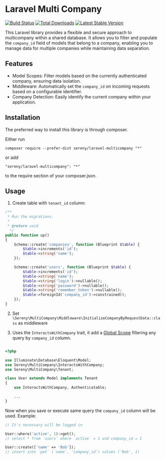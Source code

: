 # Laravel Multi Company

[![Build Status](https://github.com/serenysoft/laravel-multicompany/actions/workflows/tests.yml/badge.svg)](https://github.com/serenysoft/laravel-multicompany/actions/workflows/tests.yml)
[![Total Downloads](https://poser.pugx.org/sereny/laravel-multicompany/downloads.png)](https://packagist.org/packages/sereny/laravel-multicompany)
[![Latest Stable Version](https://poser.pugx.org/sereny/laravel-multicompany/v/stable.png)](https://packagist.org/packages/sereny/laravel-multicompany)

This Laravel library provides a flexible and secure approach to multicompany within a shared database. It allows you to filter and populate the `company_id` field of models that belong to a company, enabling you to manage data for multiple companies while maintaining data separation.

## Features

- Model Scopes: Filter models based on the currently authenticated company, ensuring data isolation.
- Middleware: Automatically set the `company_id` on incoming requests based on a configurable identifier.
- Company Detection: Easily identify the current company within your application.

Installation
------------

The preferred way to install this library is through composer.

Either run

`composer require --prefer-dist sereny/laravel-multicompany "*"`

or add

`"sereny/laravel-multicompany": "*"`

to the require section of your composer.json.

Usage
-----

1. Create table with `tenant_id` column:

```php
/**
 * Run the migrations.
 *
 * @return void
  */
public function up()
{
    Schema::create('companies', function (Blueprint $table) {
        $table->increments('id');
        $table->string('name');
    });

    Schema::create('users', function (Blueprint $table) {
        $table->increments('id');
        $table->string('name');
        $table->string('login')->nullable();
        $table->string('password')->nullable();
        $table->string('remember_token')->nullable();
        $table->foreignId('company_id')->constrained();
    });
}
```
2. Set `\Sereny\MultiCompany\Middleware\InitializeCompanyByRequestData::class` as middleware

3. Uses the `InteractsWithCompany` trait, it add a [Global Scope](https://laravel.com/docs/master/eloquent#global-scopes)
filtering any query by `company_id` column.

```php

<?php

use Illuminate\Database\Eloquent\Model;
use Sereny\MultiCompany\InteractsWithCompany;
use Sereny\MultiCompany\Tenant;

class User extends Model implements Tenant
{
    use InteractsWithCompany, Authenticatable;

    ...
}
```

Now when you save or execute same query the `company_id` column will be used. Example:

```php
// It's necessary will be logged in

User::where('active', 1)->get();
// select * from `users` where `active` = 1 and company_id = 1

User::create(['name' => 'Bob']);
// insert into `pet` (`name`, 'company_id') values ('Bob', 1)
```
